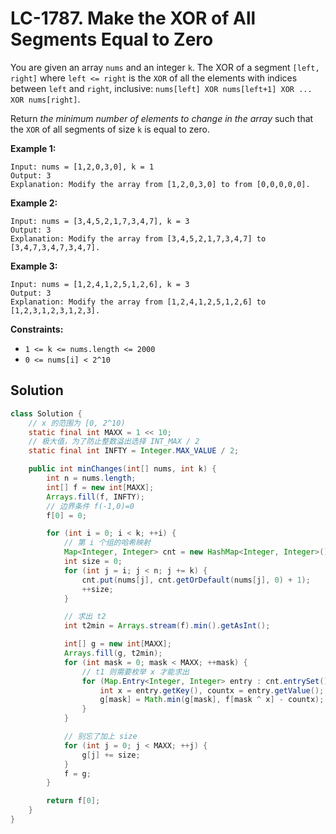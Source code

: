 # LC-1787. Make the XOR of All Segments Equal to Zero

You are given an array `nums` and an integer `k`. The XOR of a segment `[left, right]` where `left <= right` is the `XOR` of all the elements with indices between `left` and `right`, inclusive: `nums[left] XOR nums[left+1] XOR ... XOR nums[right]`.

Return _the minimum number of elements to change in the array_ such that the `XOR` of all segments of size `k` is equal to zero.

**Example 1:**

```
Input: nums = [1,2,0,3,0], k = 1
Output: 3
Explanation: Modify the array from [1,2,0,3,0] to from [0,0,0,0,0].
```

**Example 2:**

```
Input: nums = [3,4,5,2,1,7,3,4,7], k = 3
Output: 3
Explanation: Modify the array from [3,4,5,2,1,7,3,4,7] to [3,4,7,3,4,7,3,4,7].
```

**Example 3:**

```
Input: nums = [1,2,4,1,2,5,1,2,6], k = 3
Output: 3
Explanation: Modify the array from [1,2,4,1,2,5,1,2,6] to [1,2,3,1,2,3,1,2,3].
```

**Constraints:**

-   `1 <= k <= nums.length <= 2000`
-   `0 <= nums[i] < 2^10`

## Solution

```java
class Solution {
    // x 的范围为 [0, 2^10)
    static final int MAXX = 1 << 10;
    // 极大值，为了防止整数溢出选择 INT_MAX / 2
    static final int INFTY = Integer.MAX_VALUE / 2;

    public int minChanges(int[] nums, int k) {
        int n = nums.length;
        int[] f = new int[MAXX];
        Arrays.fill(f, INFTY);
        // 边界条件 f(-1,0)=0
        f[0] = 0;

        for (int i = 0; i < k; ++i) {
            // 第 i 个组的哈希映射
            Map<Integer, Integer> cnt = new HashMap<Integer, Integer>();
            int size = 0;
            for (int j = i; j < n; j += k) {
                cnt.put(nums[j], cnt.getOrDefault(nums[j], 0) + 1);
                ++size;
            }

            // 求出 t2
            int t2min = Arrays.stream(f).min().getAsInt();

            int[] g = new int[MAXX];
            Arrays.fill(g, t2min);
            for (int mask = 0; mask < MAXX; ++mask) {
                // t1 则需要枚举 x 才能求出
                for (Map.Entry<Integer, Integer> entry : cnt.entrySet()) {
                    int x = entry.getKey(), countx = entry.getValue();
                    g[mask] = Math.min(g[mask], f[mask ^ x] - countx);
                }
            }

            // 别忘了加上 size
            for (int j = 0; j < MAXX; ++j) {
                g[j] += size;
            }
            f = g;
        }

        return f[0];
    }
}
```
